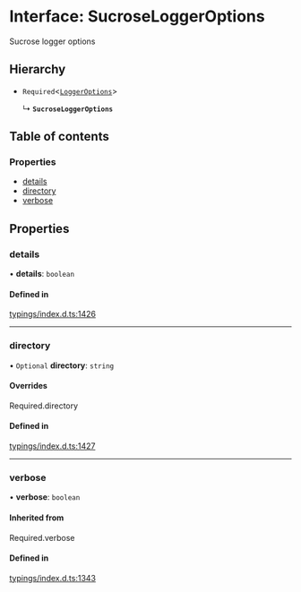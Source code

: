 # Interface: SucroseLoggerOptions

Sucrose logger options

## Hierarchy

- `Required`<[`LoggerOptions`](../wiki/LoggerOptions)\>

  ↳ **`SucroseLoggerOptions`**

## Table of contents

### Properties

- [details](../wiki/SucroseLoggerOptions#details)
- [directory](../wiki/SucroseLoggerOptions#directory)
- [verbose](../wiki/SucroseLoggerOptions#verbose)

## Properties

### details

• **details**: `boolean`

#### Defined in

[typings/index.d.ts:1426](https://github.com/Natto-PKP/discord-sucrose/blob/9e8624c/typings/index.d.ts#L1426)

___

### directory

• `Optional` **directory**: `string`

#### Overrides

Required.directory

#### Defined in

[typings/index.d.ts:1427](https://github.com/Natto-PKP/discord-sucrose/blob/9e8624c/typings/index.d.ts#L1427)

___

### verbose

• **verbose**: `boolean`

#### Inherited from

Required.verbose

#### Defined in

[typings/index.d.ts:1343](https://github.com/Natto-PKP/discord-sucrose/blob/9e8624c/typings/index.d.ts#L1343)
